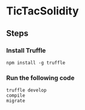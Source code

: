 # TicTacSolidity
## Steps

### Install Truffle 
<code>npm install -g truffle</code>
### Run the following code
<code>truffle develop</code>  
<code>compile</code>  
<code>migrate</code>
